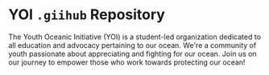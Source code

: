 # YOI `.giihub` Repository

The Youth Oceanic Initiative (YOI) is a student-led organization dedicated to all education and advocacy pertaining to our ocean. We're a community of youth passionate about appreciating and fighting for our ocean. Join us on our journey to empower those who work towards protecting our ocean!
